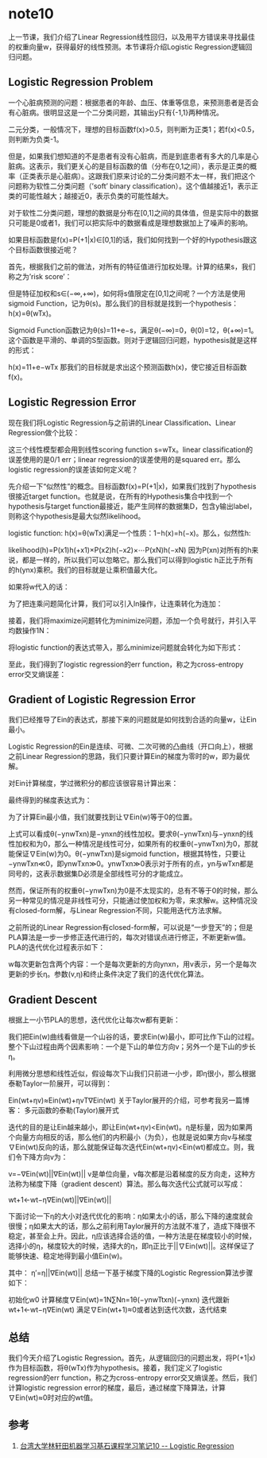 # note10

上一节课，我们介绍了Linear Regression线性回归，以及用平方错误来寻找最佳的权重向量w，获得最好的线性预测。本节课将介绍Logistic Regression逻辑回归问题。

## Logistic Regression Problem

一个心脏病预测的问题：根据患者的年龄、血压、体重等信息，来预测患者是否会有心脏病。很明显这是一个二分类问题，其输出y只有{-1,1}两种情况。

二元分类，一般情况下，理想的目标函数f(x)>0.5，则判断为正类1；若f(x)<0.5，则判断为负类-1。

但是，如果我们想知道的不是患者有没有心脏病，而是到底患者有多大的几率是心脏病。这表示，我们更关心的是目标函数的值（分布在0,1之间），表示是正类的概率（正类表示是心脏病）。这跟我们原来讨论的二分类问题不太一样，我们把这个问题称为软性二分类问题（’soft’ binary classification）。这个值越接近1，表示正类的可能性越大；越接近0，表示负类的可能性越大。

对于软性二分类问题，理想的数据是分布在[0,1]之间的具体值，但是实际中的数据只可能是0或者1，我们可以把实际中的数据看成是理想数据加上了噪声的影响。

如果目标函数是f(x)=P(+1|x)∈[0,1]的话，我们如何找到一个好的Hypothesis跟这个目标函数很接近呢？

首先，根据我们之前的做法，对所有的特征值进行加权处理。计算的结果s，我们称之为’risk score’：

但是特征加权和s∈(−∞,+∞)，如何将s值限定在[0,1]之间呢？一个方法是使用sigmoid Function，记为θ(s)。那么我们的目标就是找到一个hypothesis：h(x)=θ(wTx)。

Sigmoid Function函数记为θ(s)=11+e−s，满足θ(−∞)=0，θ(0)=12，θ(+∞)=1。这个函数是平滑的、单调的S型函数。则对于逻辑回归问题，hypothesis就是这样的形式：


h(x)=11+e−wTx
那我们的目标就是求出这个预测函数h(x)，使它接近目标函数f(x)。

## Logistic Regression Error

现在我们将Logistic Regression与之前讲的Linear Classification、Linear Regression做个比较：

这三个线性模型都会用到线性scoring function s=wTx。linear classification的误差使用的是0/1 err；linear regression的误差使用的是squared err。那么logistic regression的误差该如何定义呢？

先介绍一下“似然性”的概念。目标函数f(x)=P(+1|x)，如果我们找到了hypothesis很接近target function。也就是说，在所有的Hypothesis集合中找到一个hypothesis与target function最接近，能产生同样的数据集D，包含y输出label，则称这个hypothesis是最大似然likelihood。

logistic function: h(x)=θ(wTx)满足一个性质：1−h(x)=h(−x)。那么，似然性h:


likelihood(h)=P(x1)h(+x1)×P(x2)h(−x2)×⋯P(xN)h(−xN)
因为P(xn)对所有的h来说，都是一样的，所以我们可以忽略它。那么我们可以得到logistic h正比于所有的h(ynx)乘积。我们的目标就是让乘积值最大化。

如果将w代入的话：

为了把连乘问题简化计算，我们可以引入ln操作，让连乘转化为连加：

接着，我们将maximize问题转化为minimize问题，添加一个负号就行，并引入平均数操作1N：

将logistic function的表达式带入，那么minimize问题就会转化为如下形式：

至此，我们得到了logistic regression的err function，称之为cross-entropy error交叉熵误差：

## Gradient of Logistic Regression Error

我们已经推导了Ein的表达式，那接下来的问题就是如何找到合适的向量w，让Ein最小。

Logistic Regression的Ein是连续、可微、二次可微的凸曲线（开口向上），根据之前Linear Regression的思路，我们只要计算Ein的梯度为零时的w，即为最优解。

对Ein计算梯度，学过微积分的都应该很容易计算出来：

最终得到的梯度表达式为：

为了计算Ein最小值，我们就要找到让∇Ein(w)等于0的位置。

上式可以看成θ(−ynwTxn)是−ynxn的线性加权。要求θ(−ynwTxn)与−ynxn的线性加权和为0，那么一种情况是线性可分，如果所有的权重θ(−ynwTxn)为0，那就能保证∇Ein(w)为0。θ(−ynwTxn)是sigmoid function，根据其特性，只要让−ynwTxn≪0，即ynwTxn≫0。ynwTxn≫0表示对于所有的点，yn与wTxn都是同号的，这表示数据集D必须是全部线性可分的才能成立。

然而，保证所有的权重θ(−ynwTxn)为0是不太现实的，总有不等于0的时候，那么另一种常见的情况是非线性可分，只能通过使加权和为零，来求解w。这种情况没有closed-form解，与Linear Regression不同，只能用迭代方法求解。

之前所说的Linear Regression有closed-form解，可以说是“一步登天”的；但是PLA算法是一步一步修正迭代进行的，每次对错误点进行修正，不断更新w值。PLA的迭代优化过程表示如下：

w每次更新包含两个内容：一个是每次更新的方向ynxn，用v表示，另一个是每次更新的步长η。参数(v,η)和终止条件决定了我们的迭代优化算法。

## Gradient Descent

根据上一小节PLA的思想，迭代优化让每次w都有更新：

我们把Ein(w)曲线看做是一个山谷的话，要求Ein(w)最小，即可比作下山的过程。整个下山过程由两个因素影响：一个是下山的单位方向v；另外一个是下山的步长η。

利用微分思想和线性近似，假设每次下山我们只前进一小步，即η很小，那么根据泰勒Taylor一阶展开，可以得到： 

Ein(wt+ηv)≈Ein(wt)+ηvT∇Ein(wt)
关于Taylor展开的介绍，可参考我另一篇博客： 
多元函数的泰勒(Taylor)展开式

迭代的目的是让Ein越来越小，即让Ein(wt+ηv)<Ein(wt)。η是标量，因为如果两个向量方向相反的话，那么他们的内积最小（为负），也就是说如果方向v与梯度∇Ein(wt)反向的话，那么就能保证每次迭代Ein(wt+ηv)<Ein(wt)都成立。则，我们令下降方向v为： 

v=−∇Ein(wt)||∇Ein(wt)||
v是单位向量，v每次都是沿着梯度的反方向走，这种方法称为梯度下降（gradient descent）算法。那么每次迭代公式就可以写成： 

wt+1←wt−η∇Ein(wt)||∇Ein(wt)||


下面讨论一下η的大小对迭代优化的影响：η如果太小的话，那么下降的速度就会很慢；η如果太大的话，那么之前利用Taylor展开的方法就不准了，造成下降很不稳定，甚至会上升。因此，η应该选择合适的值，一种方法是在梯度较小的时候，选择小的η，梯度较大的时候，选择大的η，即η正比于||∇Ein(wt)||。这样保证了能够快速、稳定地得到最小值Ein(w)。

其中： 
η′=η||∇Ein(wt)||
总结一下基于梯度下降的Logistic Regression算法步骤如下：

初始化w0
计算梯度∇Ein(wt)=1N∑Nn=1θ(−ynwTtxn)(−ynxn)
迭代跟新wt+1←wt−η∇Ein(wt)
满足∇Ein(wt+1)≈0或者达到迭代次数，迭代结束

## 总结

我们今天介绍了Logistic Regression。首先，从逻辑回归的问题出发，将P(+1|x)作为目标函数，将θ(wTx)作为hypothesis。接着，我们定义了logistic regression的err function，称之为cross-entropy error交叉熵误差。然后，我们计算logistic regression error的梯度，最后，通过梯度下降算法，计算∇Ein(wt)≈0时对应的wt值。

## 参考

1. [台湾大学林轩田机器学习基石课程学习笔记10 -- Logistic Regression](http://blog.csdn.net/red_stone1/article/details/72229903)
